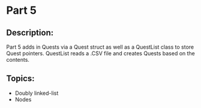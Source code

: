 # Part 5

## Description:

Part 5 adds in Quests via a Quest struct as well as a QuestList class to store Quest pointers. QuestList reads a .CSV file and creates Quests based on the contents.

## Topics:
- Doubly linked-list
- Nodes

